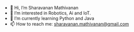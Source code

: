 - 👋 Hi, I’m Sharavanan Mathivanan
- 👀 I’m interested in Robotics, Ai and IoT. 
- 🌱 I’m currently learning Python and Java
- 📫 How to reach me: sharavanan.mathivanan@gmail.com

<!---
DiamondDolby/DiamondDolby is a ✨ special ✨ repository because its `README.md` (this file) appears on your GitHub profile.
You can click the Preview link to take a look at your changes.
--->
